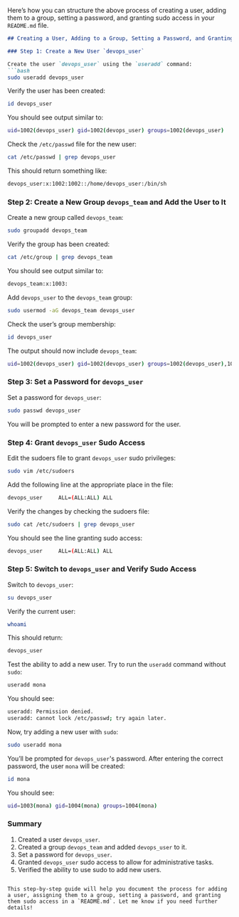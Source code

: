 Here’s how you can structure the above process of creating a user, adding them to a group, setting a password, and granting sudo access in your `README.md` file.

```markdown
## Creating a User, Adding to a Group, Setting a Password, and Granting Sudo Access

### Step 1: Create a New User `devops_user`

Create the user `devops_user` using the `useradd` command:
```bash
sudo useradd devops_user
```

Verify the user has been created:
```bash
id devops_user
```

You should see output similar to:
```bash
uid=1002(devops_user) gid=1002(devops_user) groups=1002(devops_user)
```

Check the `/etc/passwd` file for the new user:
```bash
cat /etc/passwd | grep devops_user
```

This should return something like:
```bash
devops_user:x:1002:1002::/home/devops_user:/bin/sh
```

### Step 2: Create a New Group `devops_team` and Add the User to It

Create a new group called `devops_team`:
```bash
sudo groupadd devops_team
```

Verify the group has been created:
```bash
cat /etc/group | grep devops_team
```

You should see output similar to:
```bash
devops_team:x:1003:
```

Add `devops_user` to the `devops_team` group:
```bash
sudo usermod -aG devops_team devops_user
```

Check the user’s group membership:
```bash
id devops_user
```

The output should now include `devops_team`:
```bash
uid=1002(devops_user) gid=1002(devops_user) groups=1002(devops_user),1003(devops_team)
```

### Step 3: Set a Password for `devops_user`

Set a password for `devops_user`:
```bash
sudo passwd devops_user
```

You will be prompted to enter a new password for the user.

### Step 4: Grant `devops_user` Sudo Access

Edit the sudoers file to grant `devops_user` sudo privileges:
```bash
sudo vim /etc/sudoers
```

Add the following line at the appropriate place in the file:
```bash
devops_user     ALL=(ALL:ALL) ALL
```

Verify the changes by checking the sudoers file:
```bash
sudo cat /etc/sudoers | grep devops_user
```

You should see the line granting sudo access:
```bash
devops_user     ALL=(ALL:ALL) ALL
```

### Step 5: Switch to `devops_user` and Verify Sudo Access

Switch to `devops_user`:
```bash
su devops_user
```

Verify the current user:
```bash
whoami
```

This should return:
```bash
devops_user
```

Test the ability to add a new user. Try to run the `useradd` command without `sudo`:
```bash
useradd mona
```

You should see:
```bash
useradd: Permission denied.
useradd: cannot lock /etc/passwd; try again later.
```

Now, try adding a new user with `sudo`:
```bash
sudo useradd mona
```

You’ll be prompted for `devops_user`'s password. After entering the correct password, the user `mona` will be created:
```bash
id mona
```

You should see:
```bash
uid=1003(mona) gid=1004(mona) groups=1004(mona)
```

### Summary

1. Created a user `devops_user`.
2. Created a group `devops_team` and added `devops_user` to it.
3. Set a password for `devops_user`.
4. Granted `devops_user` sudo access to allow for administrative tasks.
5. Verified the ability to use sudo to add new users.
```

This step-by-step guide will help you document the process for adding a user, assigning them to a group, setting a password, and granting them sudo access in a `README.md`. Let me know if you need further details!
